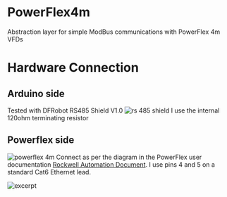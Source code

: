 # PowerFlex4m
 Abstraction layer for simple ModBus communications with PowerFlex 4m VFDs

# Hardware Connection
## Arduino side
Tested with DFRobot RS485 Shield V1.0
![rs 485 shield](https://i.imgur.com/X3ageF4.jpg "RS485 Shield")
I use the internal 120ohm terminating resistor

## Powerflex side
![powerflex 4m](https://i.imgur.com/knDs6gM.jpg "PowerFlex 4m")
Connect as per the diagram in the PowerFlex user documentation [Rockwell Automation Document](https://literature.rockwellautomation.com/idc/groups/literature/documents/um/22f-um001_-en-e.pdf "22F-UM001D-EN-E PowerFlex 4M Adjustable Frequency AC Drive FRN 1.xx - 2.xx User Manual"). I use pins 4 and 5 on a standard Cat6 Ethernet lead.

![excerpt](https://i.imgur.com/wY0lp5A.png "Page 101")
